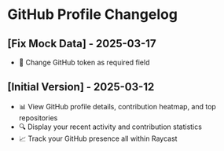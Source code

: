 # GitHub Profile Changelog

## [Fix Mock Data] - 2025-03-17

- 🔐 Change GitHub token as required field

## [Initial Version] - 2025-03-12

- 📊 View GitHub profile details, contribution heatmap, and top repositories
- 🔍 Display your recent activity and contribution statistics
- 📈 Track your GitHub presence all within Raycast
